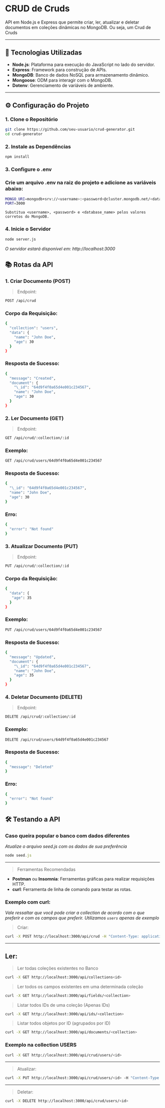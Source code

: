# CRUD de Cruds

API em Node.js e Express que permite criar, ler, atualizar e deletar documentos em coleções dinâmicas no MongoDB. Ou seja, um Crud de Cruds

---

## 🚀 Tecnologias Utilizadas

- **Node.js**: Plataforma para execução do JavaScript no lado do servidor.
- **Express**: Framework para construção de APIs.
- **MongoDB**: Banco de dados NoSQL para armazenamento dinâmico.
- **Mongoose**: ODM para interagir com o MongoDB.
- **Dotenv**: Gerenciamento de variáveis de ambiente.

---

## ⚙️ Configuração do Projeto

### 1. Clone o Repositório

```bash
git clone https://github.com/seu-usuario/crud-generator.git
cd crud-generator
```

### 2. Instale as Dependências

```bash
npm install
```

### 3. Configure o .env

### Crie um arquivo .env na raiz do projeto e adicione as variáveis abaixo:

```bash
MONGO_URI=mongodb+srv://<username>:<password>@cluster.mongodb.net/<database_name>?retryWrites=true&w=majority
PORT=3000
```

    Substitua <username>, <password> e <database_name> pelos valores corretos do MongoDB.

### 4. Inicie o Servidor

```bash
node server.js
```

_O servidor estará disponível em: http://localhost:3000_

## 📚 Rotas da API

### 1. Criar Documento (POST)

> Endpoint:

```bash
POST /api/crud
```

### Corpo da Requisição:

```bash
{
  "collection": "users",
  "data": {
    "name": "John Doe",
    "age": 30
  }
}
```

### Resposta de Sucesso:

```bash
{
  "message": "Created",
  "document": {
    "\_id": "64d9f4f0a65d4e001c234567",
    "name": "John Doe",
    "age": 30
  }
}
```

### 2. Ler Documento (GET)

> Endpoint:

```bash
GET /api/crud/:collection/:id
```

### Exemplo:

```bash
GET /api/crud/users/64d9f4f0a65d4e001c234567
```

### Resposta de Sucesso:

```bash
{
  "\_id": "64d9f4f0a65d4e001c234567",
  "name": "John Doe",
  "age": 30
}
```

### Erro:

```bash
{
  "error": "Not found"
}
```

### 3. Atualizar Documento (PUT)

> Endpoint:

```bash
PUT /api/crud/:collection/:id
```

### Corpo da Requisição:

```bash
{
  "data": {
   "age": 35
  }
}
```

### Exemplo:

```bash
PUT /api/crud/users/64d9f4f0a65d4e001c234567
```

### Resposta de Sucesso:

```bash
{
  "message": "Updated",
  "document": {
    "\_id": "64d9f4f0a65d4e001c234567",
    "name": "John Doe",
    "age": 35
  }
}
```

### 4. Deletar Documento (DELETE)

> Endpoint:

```bash
DELETE /api/crud/:collection/:id
```

### Exemplo:

```bash
DELETE /api/crud/users/64d9f4f0a65d4e001c234567
```

### Resposta de Sucesso:

```bash
{
  "message": "Deleted"
}
```

### Erro:

```bash
{
  "error": "Not found"
}
```

## 🛠️ Testando a API

### Caso queira popular o banco com dados diferentes

_Atualize o arquivo seed.js com os dados de sua preferência_

```javascript
node seed.js
```

---

> Ferramentas Recomendadas

- **Postman** ou **Insomnia**: Ferramentas gráficas para realizar requisições HTTP.
- **curl**: Ferramenta de linha de comando para testar as rotas.

### Exemplo com curl:

_Vale ressaltar que você pode criar a collection de acordo com o que preferir e com os campos que preferir. Utilizamos `users` apenas de exemplo_

> Criar:

```bash
curl -X POST http://localhost:3000/api/crud -H "Content-Type: application/json" -d '{"collection":"users", "data":{"name":"John Doe","age":30}}'
```

---

## Ler:

> Ler todas coleções existentes no Banco

```bash
curl -X GET http://localhost:3000/api/collections<id>
```

> Ler todos os campos existentes em uma determinada coleção

```bash
curl -X GET http://localhost:3000/api/fields/<collection>
```

> Listar todos IDs de uma coleção (Apenas IDs)

```bash
curl -X GET http://localhost:3000/api/ids/<collection>
```

> Listar todos objetos por ID (agrupados por ID)

```bash
curl -X GET http://localhost:3000/api/documents/<collection>
```

### Exemplo na collection USERS

```bash
curl -X GET http://localhost:3000/api/crud/users/<id>
```

---

> Atualizar:

```bash
curl -X PUT http://localhost:3000/api/crud/users/<id> -H "Content-Type: application/json" -d '{"data":{"age":35}}'
```

---

> Deletar:

```bash
curl -X DELETE http://localhost:3000/api/crud/users/<id>
```
